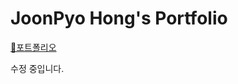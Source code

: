 # JoonPyo Hong's Portfolio 
[&#127800;포트폴리오](https://JoonPyo-Hong.github.io/Portfolio/)


수정 중입니다. 
